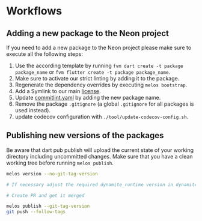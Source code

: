 # Workflows

## Adding a new package to the Neon project

If you need to add a new package to the Neon project please make sure to execute all the following steps:
1. Use the according template by running `fvm dart create -t package package_name` or `fvm flutter create -t package package_name`.
2. Make sure to activate our strict linting by adding it to the package.
3. Regenerate the dependency overrides by executing `melos bootstrap`.
4. Add a Symlink to our main [license](../assets/AGPL-3.0.txt).
5. Update [commitlint.yaml](../commitlint.yaml) by adding the new package name.
6. Remove the package `.gitignore` (a global `.gitignore` for all packages is used instead).
7. update codecov configuration with `./tool/update-codecov-config.sh`.

## Publishing new versions of the packages

Be aware that dart pub publish will upload the current state of your working directory including uncommitted changes.
Make sure that you have a clean working tree before running `melos publish`.

```bash
melos version --no-git-tag-version

# If necessary adjust the required dynamite_runtime version in dynamite and stage the changes

# Create PR and get it merged

melos publish --git-tag-version
git push --follow-tags
```
